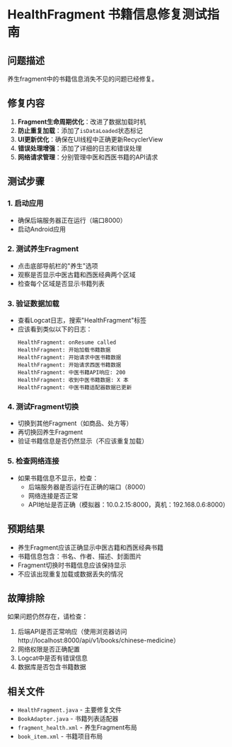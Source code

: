 # HealthFragment 书籍信息修复测试指南

## 问题描述
养生fragment中的书籍信息消失不见的问题已经修复。

## 修复内容
1. **Fragment生命周期优化**：改进了数据加载时机
2. **防止重复加载**：添加了`isDataLoaded`状态标记
3. **UI更新优化**：确保在UI线程中正确更新RecyclerView
4. **错误处理增强**：添加了详细的日志和错误处理
5. **网络请求管理**：分别管理中医和西医书籍的API请求

## 测试步骤

### 1. 启动应用
- 确保后端服务器正在运行（端口8000）
- 启动Android应用

### 2. 测试养生Fragment
- 点击底部导航栏的"养生"选项
- 观察是否显示中医古籍和西医经典两个区域
- 检查每个区域是否显示书籍列表

### 3. 验证数据加载
- 查看Logcat日志，搜索"HealthFragment"标签
- 应该看到类似以下的日志：
  ```
  HealthFragment: onResume called
  HealthFragment: 开始加载书籍数据
  HealthFragment: 开始请求中医书籍数据
  HealthFragment: 开始请求西医书籍数据
  HealthFragment: 中医书籍API响应: 200
  HealthFragment: 收到中医书籍数据: X 本
  HealthFragment: 中医书籍适配器数据已更新
  ```

### 4. 测试Fragment切换
- 切换到其他Fragment（如商品、处方等）
- 再切换回养生Fragment
- 验证书籍信息是否仍然显示（不应该重复加载）

### 5. 检查网络连接
- 如果书籍信息不显示，检查：
  - 后端服务器是否运行在正确的端口（8000）
  - 网络连接是否正常
  - API地址是否正确（模拟器：10.0.2.15:8000，真机：192.168.0.6:8000）

## 预期结果
- 养生Fragment应该正确显示中医古籍和西医经典书籍
- 书籍信息包含：书名、作者、描述、封面图片
- Fragment切换时书籍信息应该保持显示
- 不应该出现重复加载或数据丢失的情况

## 故障排除
如果问题仍然存在，请检查：
1. 后端API是否正常响应（使用浏览器访问 http://localhost:8000/api/v1/books/chinese-medicine）
2. 网络权限是否正确配置
3. Logcat中是否有错误信息
4. 数据库是否包含书籍数据

## 相关文件
- `HealthFragment.java` - 主要修复文件
- `BookAdapter.java` - 书籍列表适配器
- `fragment_health.xml` - 养生Fragment布局
- `book_item.xml` - 书籍项目布局
